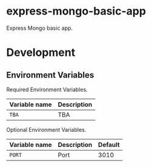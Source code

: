 # express-mongo-basic-app
Express Mongo basic app.

# Development

## Environment Variables

Required Environment Variables.

| Variable name                | Description                |
|------------------------------|----------------------------|
| `TBA`                        | TBA                        |

Optional Environment Variables.

| Variable name                | Description                | Default           |
|------------------------------|----------------------------|-------------------|
| `PORT`                       | Port                       | 3010              |
